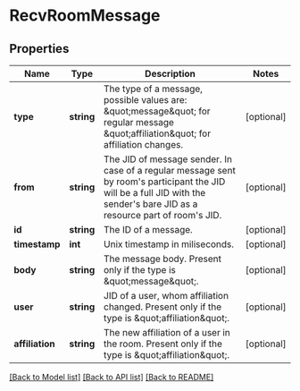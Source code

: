 # RecvRoomMessage

## Properties
Name | Type | Description | Notes
------------ | ------------- | ------------- | -------------
**type** | **string** | The type of a message, possible values are: \&quot;message\&quot; for regular message \&quot;affiliation\&quot; for affiliation changes. | [optional] 
**from** | **string** | The JID of message sender. In case of a regular message sent by room&#39;s participant the JID will be a full JID with the sender&#39;s bare JID as a resource part of room&#39;s JID. | [optional] 
**id** | **string** | The ID of a message. | [optional] 
**timestamp** | **int** | Unix timestamp in miliseconds. | [optional] 
**body** | **string** | The message body. Present only if the type is \&quot;message\&quot;. | [optional] 
**user** | **string** | JID of a user, whom affiliation changed. Present only if the type is \&quot;affiliation\&quot;. | [optional] 
**affiliation** | **string** | The new affiliation of a user in the room. Present only if the type is \&quot;affiliation\&quot;. | [optional] 

[[Back to Model list]](../README.md#documentation-for-models) [[Back to API list]](../README.md#documentation-for-api-endpoints) [[Back to README]](../README.md)


